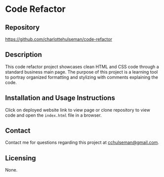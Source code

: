 # **Code Refactor**

## **Repository**
https://github.com/charlottehulseman/code-refactor

## **Description**
This code refactor project showcases clean HTML and CSS code through a standard business main page. The purpose of this project is a learning tool to portray organized formatting and stylizing with comments explaining the code.

## **Installation and Usage Instructions**
Click on deployed website link to view page or clone repository to view code and open the `index.html` file in a browser.

## **Contact**
Contact me for questions regarding this project at cchulseman@gmail.com.

## **Licensing**
None.